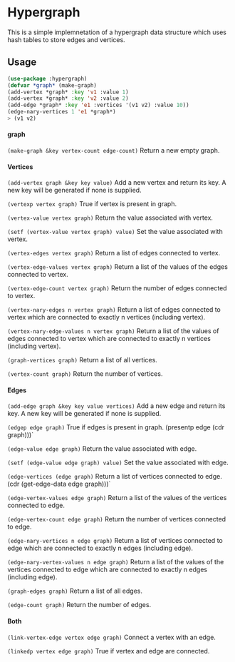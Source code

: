 # Hypergraph
This is a simple implemnetation of a hypergraph data structure which uses hash tables to store edges and vertices.

## Usage
```lisp
(use-package :hypergraph)
(defvar *graph* (make-graph)
(add-vertex *graph* :key 'v1 :value 1)
(add-vertex *graph* :key 'v2 :value 2)
(add-edge *graph* :key 'e1 :vertices '(v1 v2) :value 10))
(edge-nary-vertices 1 'e1 *graph*)
> (v1 v2)
```

#### graph
`(make-graph &key vertex-count edge-count)`
Return a new empty graph.

#### Vertices
`(add-vertex graph &key key value)`
Add a new vertex and return its key. A new key will be generated if none is supplied.

`(vertexp vertex graph)`
True if vertex is present in graph.

`(vertex-value vertex graph)`
Return the value associated with vertex.

`(setf (vertex-value vertex graph) value)`
Set the value associated with vertex.

`(vertex-edges vertex graph)`
Return a list of edges connected to vertex.

`(vertex-edge-values vertex graph)`
Return a list of the values of the edges connected to vertex.

`(vertex-edge-count vertex graph)`
Return the number of edges connected to vertex.

`(vertex-nary-edges n vertex graph)`
Return a list of edges connected to vertex which are connected to exactly n vertices (including vertex).

`(vertex-nary-edge-values n vertex graph)`
Return a list of the values of edges connected to vertex which are connected to exactly n vertices (including vertex).

`(graph-vertices graph)`
Return a list of all vertices.

`(vertex-count graph)`
Return the number of vertices.

#### Edges
`(add-edge graph &key key value vertices)`
Add a new edge and return its key. A new key will be generated if none is supplied.

`(edgep edge graph)`
True if edges is present in graph.
  (presentp edge (cdr graph)))`

`(edge-value edge graph)`
Return the value associated with edge.

`(setf (edge-value edge graph) value)`
Set the value associated with edge.

`(edge-vertices (edge graph)`
Return a list of vertices connected to edge.
  (cdr (get-edge-data edge graph)))`

`(edge-vertex-values edge graph)`
Return a list of the values of the vertices connected to edge.

`(edge-vertex-count edge graph)`
Return the number of vertices connected to edge.

`(edge-nary-vertices n edge graph)`
Return a list of vertices connected to edge which are connected to exactly n edges (including edge).

`(edge-nary-vertex-values n edge graph)`
Return a list of the values of the vertices connected to edge which are connected to exactly n edges (including edge).

`(graph-edges graph)`
Return a list of all edges.

`(edge-count graph)`
Return the number of edges.

#### Both
`(link-vertex-edge vertex edge graph)`
Connect a vertex with an edge.

`(linkedp vertex edge graph)`
True if vertex and edge are connected.
